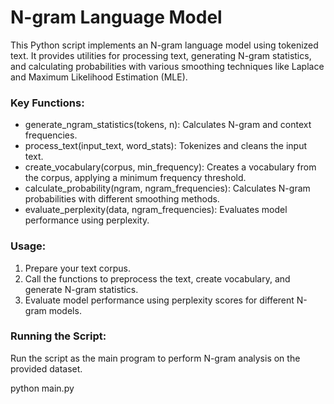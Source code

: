 
# N-gram Language Model

This Python script implements an N-gram language model using tokenized text. It provides utilities for processing text, generating N-gram statistics, and calculating probabilities with various smoothing techniques like Laplace and Maximum Likelihood Estimation (MLE).

### Key Functions:
- generate_ngram_statistics(tokens, n): Calculates N-gram and context frequencies.
- process_text(input_text, word_stats): Tokenizes and cleans the input text.
- create_vocabulary(corpus, min_frequency): Creates a vocabulary from the corpus, applying a minimum frequency threshold.
- calculate_probability(ngram, ngram_frequencies): Calculates N-gram probabilities with different smoothing methods.
- evaluate_perplexity(data, ngram_frequencies): Evaluates model performance using perplexity.

### Usage:
1. Prepare your text corpus.
2. Call the functions to preprocess the text, create vocabulary, and generate N-gram statistics.
3. Evaluate model performance using perplexity scores for different N-gram models.

### Running the Script:
Run the script as the main program to perform N-gram analysis on the provided dataset.


python main.py



